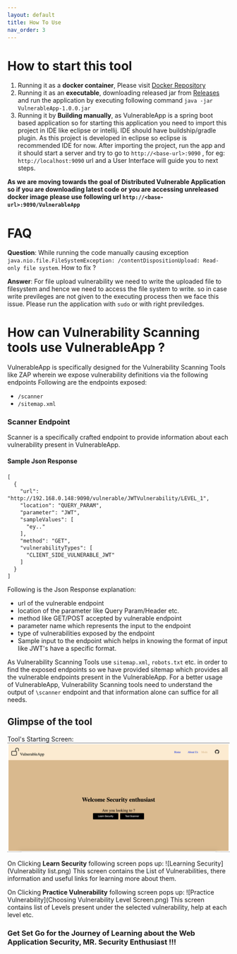 ```yaml
---
layout: default
title: How To Use
nav_order: 3
---
```


# How to start this tool #

1. Running it as a **docker container**, Please visit [Docker Repository](https://hub.docker.com/r/sasanlabs/owasp-vulnerableapp)
2. Running it as an **executable**, downloading released jar from [Releases](https://github.com/SasanLabs/VulnerableApp/releases) and run the application by executing following command `java -jar  VulnerableApp-1.0.0.jar`
3. Running it by **Building manually**, as VulnerableApp is a spring boot based application so for starting this application you need to import this project in IDE like eclipse or intellij. IDE should have buildship/gradle plugin. As this project is developed in eclipse so eclipse is recommended IDE for now.
After importing the project, run the app and it should start a server and try to go to `http://<base-url>:9090` , for eg: `http://localhost:9090` url and a User Interface will guide you to next steps.

**As we are moving towards the goal of Distributed Vulnerable Application so if you are downloading latest code or you are accessing unreleased docker image please use following url `http://<base-url>:9090/VulnerableApp`**

# FAQ
**Question**: While running the code manually causing exception `java.nio.file.FileSystemException: /contentDispositionUpload: Read-only file system`. How to fix ?

**Answer**: For file upload vulnerability we need to write the uploaded file to filesystem and hence we need to access the file system to write. so in case write previleges are not given to the executing process then we face this issue. Please run the application with `sudo` or with right previledges.

# How can Vulnerability Scanning tools use VulnerableApp ? #
VulnerableApp is specifically designed for the Vulnerability Scanning Tools like ZAP wherein we expose vulnerability definitions via the following endpoints
Following are the endpoints exposed:
- `/scanner`
- `/sitemap.xml`

### Scanner Endpoint ###
Scanner is a specifically crafted endpoint to provide information about each vulnerability present in VulnerableApp.
#### Sample Json Response ####
```
[
  {
    "url": "http://192.168.0.148:9090/vulnerable/JWTVulnerability/LEVEL_1",
    "location": "QUERY_PARAM",
    "parameter": "JWT",
    "sampleValues": [
      "ey.."
    ],
    "method": "GET",
    "vulnerabilityTypes": [
      "CLIENT_SIDE_VULNERABLE_JWT"
    ]
  }
]
```
Following is the Json Response explanation:
- url of the vulnerable endpoint
- location of the parameter like Query Param/Header etc.
- method like GET/POST accepted by vulnerable endpoint
- parameter name which represents the input to the endpoint
- type of vulnerabilities exposed by the endpoint
- Sample input to the endpoint which helps in knowing the format of input like JWT's have a specific format.

As Vulnerability Scanning Tools use `sitemap.xml`, `robots.txt` etc. in order to find the exposed endpoints so we have provided sitemap which provides all the vulnerable endpoints present in the VulnerableApp. For a better usage of VulnerableApp, Vulnerability Scanning tools need to understand the output of `\scanner` endpoint and that information alone can suffice for all needs. 

## Glimpse of the tool ##
Tool's Starting Screen:
![Welcome](Starting%20Screen.png)

On Clicking **Learn Security** following screen pops up:
![Learning Security](Vulnerability list.png)
This screen contains the List of Vulnerabilities, there information and useful links for learning more about them.

On Clicking **Practice Vulnerability** following screen pops up:
![Practice Vulnerability](Choosing Vulnerability Level Screen.png)
This screen contains list of Levels present under the selected vulnerability, help at each level etc.

### Get Set Go for the Journey of Learning about the Web Application Security, MR. Security Enthusiast !!! ###
